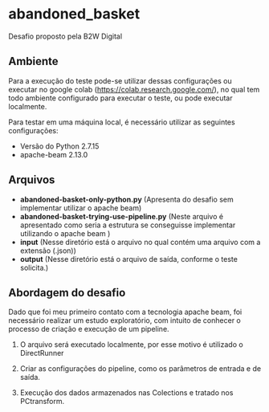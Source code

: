 # abandoned_basket

Desafio proposto pela B2W Digital


## Ambiente

Para a execução do teste pode-se utilizar dessas configurações ou executar no google colab (https://colab.research.google.com/),
no qual tem todo ambiente configurado para executar o teste, ou pode executar localmente. 

Para testar em uma máquina local, é necessário utilizar as seguintes configurações:
*	Versão do Python 2.7.15
*	apache-beam 2.13.0
## Arquivos
* **abandoned-basket-only-python.py** (Apresenta do desafio sem implementar utilizar o apache beam)
* **abandoned-basket-trying-use-pipeline.py** (Neste arquivo é apresentado como seria a estrutura se 
conseguisse implementar utilizando o apache beam )
* **input** (Nesse diretório está o arquivo no qual contém uma arquivo com a extensão (.json))
* **output** (Nesse diretório está o arquivo de saída, conforme o teste solicita.)
## Abordagem do desafio

Dado que foi meu primeiro contato com a tecnologia apache beam, foi necessário realizar 
um estudo exploratório, com intuito de conhecer o processo de criação e execução de um pipeline. 

1. O arquivo será executado localmente, por esse motivo é utilizado o DirectRunner

2. Criar as configurações do pipeline, como os parâmetros de entrada e de saída.

3. Execução dos dados armazenados nas Colections e tratado nos PCtransform.
